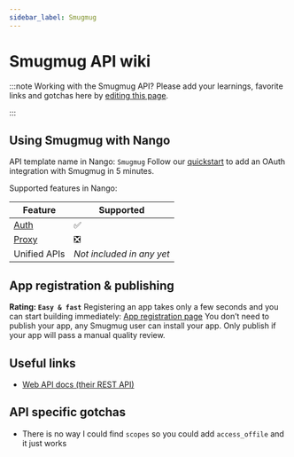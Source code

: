 ```yaml
---
sidebar_label: Smugmug
---
```


# Smugmug API wiki

:::note Working with the Smugmug API?
Please add your learnings, favorite links and gotchas here by [editing this page](https://github.com/nangohq/nango/tree/master/docs/docs/providers/Smugmug.md).

:::

## Using Smugmug with Nango

API template name in Nango: `Smugmug`
Follow our [quickstart](../quickstart.md) to add an OAuth integration with Smugmug in 5 minutes.

Supported features in Nango:

| Feature                            | Supported                 |
| ---------------------------------- | ------------------------- |
| [Auth](/nango-auth/core-concepts)  | ✅                        |
| [Proxy](/nango-unified-apis/proxy) | ❎                        |
| Unified APIs                       | _Not included in any yet_ |

## App registration & publishing

**Rating: `Easy & fast`**
Registering an app takes only a few seconds and you can start building immediately: [App registration page](https://api.smugmug.com/api/developer/apply)
You don’t need to publish your app, any Smugmug user can install your app.
Only publish if your app will pass a manual quality review.

## Useful links

-   [Web API docs (their REST API)](https://api.smugmug.com/api/v2/doc)

## API specific gotchas

-   There is no way I could find `scopes` so you could add `access_offile` and it just works
